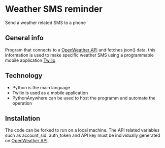 # Weather SMS reminder
Send a weather related SMS to a phone  
 
## General info
Program that connects to a [OpenWeather API](https://openweathermap.org/api) and fetches json() data, this information is used to make specific weather SMS using a programmable mobile application [Twilio](https://www.twilio.com/).   

 
## Technology
* Python is the main language
* Twilio is used as a mobile application
* PythonAnywhere can be used to host the programm and automate the operation
 
## Installation
The code can be forked to run on a local machine. The API related variables such as account_sid, auth_token and API key must be individually generated on [OpenWeather API](https://openweathermap.org/api). 

